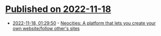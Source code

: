 # [Published on 2022-11-18](index.md)

* [2022-11-18, 01:29:50](https://news.ycombinator.com/item?id=33648618) - [Neocities: A platform that lets you create your own website/follow other's sites](https://neocities.org/)

